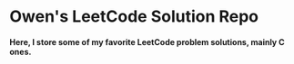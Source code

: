 # Owen's LeetCode Solution Repo

#### Here, I store some of my favorite LeetCode problem solutions, mainly C ones.
